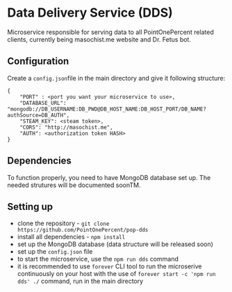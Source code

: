 # Data Delivery Service (DDS)

Microservice responsible for serving data to all PointOnePercent related clients, currently being masochist.me website and Dr. Fetus bot.

## Configuration

Create a ``config.json``file in the main directory and give it following structure:

```
{
    "PORT" : <port you want your microservice to use>,
    "DATABASE_URL": "mongodb://DB_USERNAME:DB_PWD@DB_HOST_NAME:DB_HOST_PORT/DB_NAME?authSource=DB_AUTH",
    "STEAM_KEY": <steam token>,
    "CORS": "http://masochist.me",
    "AUTH": <authorization token HASH>
}
```

## Dependencies

To function properly, you need to have MongoDB database set up. The needed strutures will be documented soonTM.

## Setting up

- clone the repository - ``git clone https://github.com/PointOnePercent/pop-dds``
- install all dependencies - ``npm install``
- set up the MongoDB database (data structure will be released soon)
- set up the ``config.json`` file
- to start the microservice, use the ``npm run dds`` command
- it is recommended to use ``forever`` CLI tool to run the microserive continuously on your host with the use of ``forever start -c 'npm run dds' ./`` command, run in the main directory
